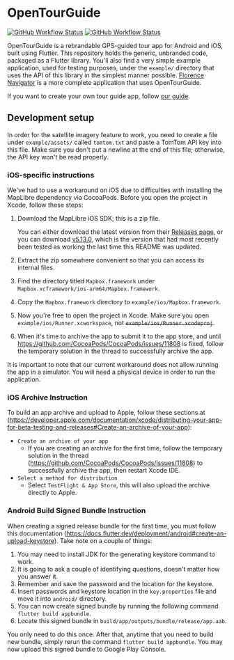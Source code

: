 # OpenTourGuide
[![GitHub Workflow Status](https://img.shields.io/github/actions/workflow/status/opentourbuilder/guide/android.yml?branch=main&label=Android%20build&style=for-the-badge)](https://github.com/opentourbuilder/guide/actions/workflows/android.yml)
[![GitHub Workflow Status](https://img.shields.io/github/actions/workflow/status/opentourbuilder/guide/ios.yml?branch=main&label=iOS%20build&style=for-the-badge)](https://github.com/opentourbuilder/guide/actions/workflows/ios.yml)

OpenTourGuide is a rebrandable GPS-guided tour app for Android and iOS, built using Flutter. This repository holds the generic, unbranded code, packaged as a Flutter library. You'll also find a very simple example application, used for testing purposes, under the `example/` directory that uses the API of this library in the simplest manner possible. [Florence Navigator](https://github.com/opentourbuilder/florence-navigator) is a more complete application that uses OpenTourGuide.

If you want to create your own tour guide app, follow [our guide](https://github.com/opentourbuilder/documentation/blob/main/Creating%20an%20app.md).

## Development setup

In order for the satellite imagery feature to work, you need to create a file under `example/assets/` called `tomtom.txt` and paste a TomTom API key into this file. Make sure you don't put a newline at the end of this file; otherwise, the API key won't be read properly.

### iOS-specific instructions
We've had to use a workaround on iOS due to difficulties with installing the MapLibre dependency via CocoaPods. Before you open the project in Xcode, follow these steps:

1. Download the MapLibre iOS SDK; this is a zip file.
   
   You can either download the latest version from their [Releases page](https://github.com/maplibre/maplibre-native/releases), or you can download [v5.13.0](https://github.com/maplibre/maplibre-native/releases/tag/ios-v5.13.0), which is the version that had most recently been tested as working the last time this README was updated.
2. Extract the zip somewhere convenient so that you can access its internal files.
3. Find the directory titled `Mapbox.framework` under `Mapbox.xcframework/ios-arm64/Mapbox.framework`.
4. Copy the `Mapbox.framework` directory to `example/ios/Mapbox.framework`.
5. Now you're free to open the project in Xcode. Make sure you open `example/ios/Runner.xcworkspace`, not ~~`example/ios/Runner.xcodeproj`~~.
6. When it's time to archive the app to submit it to the app store, and until https://github.com/CocoaPods/CocoaPods/issues/11808 is fixed, follow the temporary solution in the thread to successfully archive the app.

It is important to note that our current workaround does not allow running the app in a simulator. You will need a physical device in order to run the application.

### iOS Archive Instruction

To build an app archive and upload to Apple, follow these sections at (https://developer.apple.com/documentation/xcode/distributing-your-app-for-beta-testing-and-releases#Create-an-archive-of-your-app):
- `Create an archive of your app`
    - If you are creating an archive for the first time, follow the temporary solution in the thread (https://github.com/CocoaPods/CocoaPods/issues/11808) to successfully archive the app, then restart Xcode IDE. 
- `Select a method for distribution`
    - Select `TestFlight & App Store`, this will also upload the archive directly to Apple.

### Android Build Signed Bundle Instruction

When creating a signed release bundle for the first time, you must follow this documentation (https://docs.flutter.dev/deployment/android#create-an-upload-keystore). Take note on a couple of things:
1. You may need to install JDK for the generating keystore command to work.
2. It is going to ask a couple of identifying questions, doesn't matter how you answer it.
3. Remember and save the password and the location for the keystore.
4. Insert passwords and keystore location in the `key.properties` file and move it into `android/` directory.
5. You can now create signed bundle by running the following command `flutter build appbundle`.
6. Locate this signed bundle in `build/app/outputs/bundle/release/app.aab`.

You only need to do this once. After that, anytime that you need to build new bundle, simply rerun the command `flutter build appbundle`. You may now upload this signed bundle to Google Play Console.
